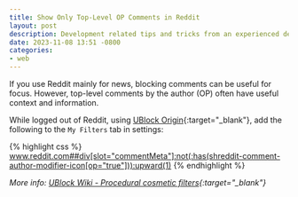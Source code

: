 ```yaml
---
title: Show Only Top-Level OP Comments in Reddit
layout: post
description: Development related tips and tricks from an experienced developer.
date: 2023-11-08 13:51 -0800
categories:
- web
---
```


If you use Reddit mainly for news, blocking comments can be useful for focus.  However, top-level comments by the author (OP) often have useful context and information.

While logged out of Reddit, using [UBlock Origin](https://ublockorigin.com/){:target="_blank"}, add the following to the `My Filters` tab in settings:

{% highlight css %}
www.reddit.com##div[slot="commentMeta"]:not(:has(shreddit-comment-author-modifier-icon[op="true"])):upward(1)
{% endhighlight %}

*More info: [UBlock Wiki - Procedural cosmetic filters](https://github.com/gorhill/uBlock/wiki/Procedural-cosmetic-filters){:target="_blank"}*
